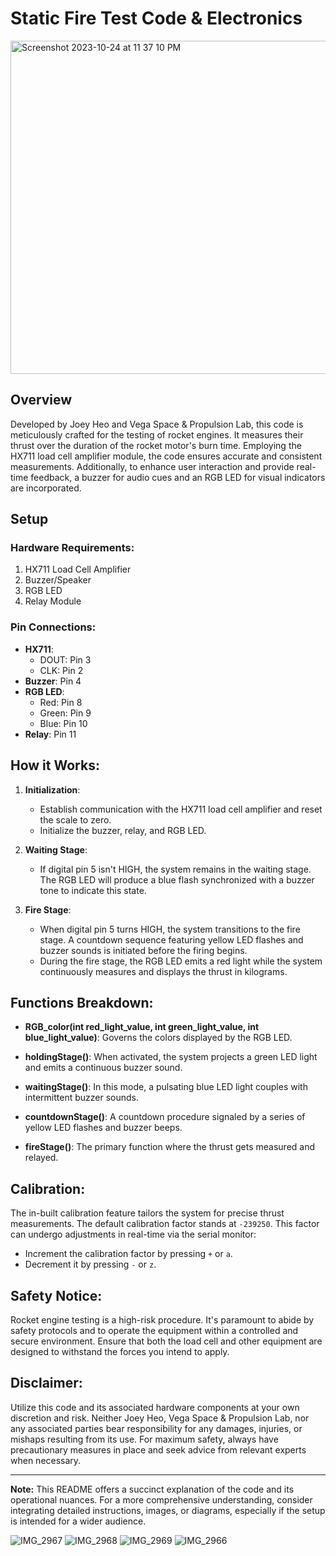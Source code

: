 # Static Fire Test Code & Electronics

<img width="533" alt="Screenshot 2023-10-24 at 11 37 10 PM" src="https://github.com/joeyheo/Static-Fire-Electronics/assets/73047475/4ef9ee04-e083-4309-8739-dc798dc6bf6d">


## Overview

Developed by Joey Heo and Vega Space & Propulsion Lab, this code is meticulously crafted for the testing of rocket engines. It measures their thrust over the duration of the rocket motor's burn time. Employing the HX711 load cell amplifier module, the code ensures accurate and consistent measurements. Additionally, to enhance user interaction and provide real-time feedback, a buzzer for audio cues and an RGB LED for visual indicators are incorporated.

## Setup

### Hardware Requirements:

1. HX711 Load Cell Amplifier
2. Buzzer/Speaker
3. RGB LED
4. Relay Module

### Pin Connections:

- **HX711**:
  - DOUT: Pin 3
  - CLK: Pin 2
- **Buzzer**: Pin 4
- **RGB LED**:
  - Red: Pin 8
  - Green: Pin 9
  - Blue: Pin 10
- **Relay**: Pin 11

## How it Works:

1. **Initialization**:
   - Establish communication with the HX711 load cell amplifier and reset the scale to zero.
   - Initialize the buzzer, relay, and RGB LED.

2. **Waiting Stage**:
   - If digital pin 5 isn't HIGH, the system remains in the waiting stage. The RGB LED will produce a blue flash synchronized with a buzzer tone to indicate this state.

3. **Fire Stage**:
   - When digital pin 5 turns HIGH, the system transitions to the fire stage. A countdown sequence featuring yellow LED flashes and buzzer sounds is initiated before the firing begins.
   - During the fire stage, the RGB LED emits a red light while the system continuously measures and displays the thrust in kilograms.

## Functions Breakdown:

- **RGB_color(int red_light_value, int green_light_value, int blue_light_value)**: Governs the colors displayed by the RGB LED.
  
- **holdingStage()**: When activated, the system projects a green LED light and emits a continuous buzzer sound.
  
- **waitingStage()**: In this mode, a pulsating blue LED light couples with intermittent buzzer sounds.
  
- **countdownStage()**: A countdown procedure signaled by a series of yellow LED flashes and buzzer beeps.
  
- **fireStage()**: The primary function where the thrust gets measured and relayed.

## Calibration:

The in-built calibration feature tailors the system for precise thrust measurements. The default calibration factor stands at `-239250`. This factor can undergo adjustments in real-time via the serial monitor:

- Increment the calibration factor by pressing `+` or `a`.
- Decrement it by pressing `-` or `z`.

## Safety Notice:

Rocket engine testing is a high-risk procedure. It's paramount to abide by safety protocols and to operate the equipment within a controlled and secure environment. Ensure that both the load cell and other equipment are designed to withstand the forces you intend to apply.

## Disclaimer:

Utilize this code and its associated hardware components at your own discretion and risk. Neither Joey Heo, Vega Space & Propulsion Lab, nor any associated parties bear responsibility for any damages, injuries, or mishaps resulting from its use. For maximum safety, always have precautionary measures in place and seek advice from relevant experts when necessary.

---

**Note:** This README offers a succinct explanation of the code and its operational nuances. For a more comprehensive understanding, consider integrating detailed instructions, images, or diagrams, especially if the setup is intended for a wider audience.

![IMG_2967](https://user-images.githubusercontent.com/73047475/109959579-08d25580-7d2b-11eb-9709-972895e61af2.jpg)
![IMG_2968](https://user-images.githubusercontent.com/73047475/109959142-703bd580-7d2a-11eb-8058-3b848d5a9cca.jpg)
![IMG_2969](https://user-images.githubusercontent.com/73047475/109959144-716d0280-7d2a-11eb-8674-40fcb697ae22.jpg)
![IMG_2966](https://user-images.githubusercontent.com/73047475/109959114-6a45f480-7d2a-11eb-90cc-ff8bbece3066.jpg)
